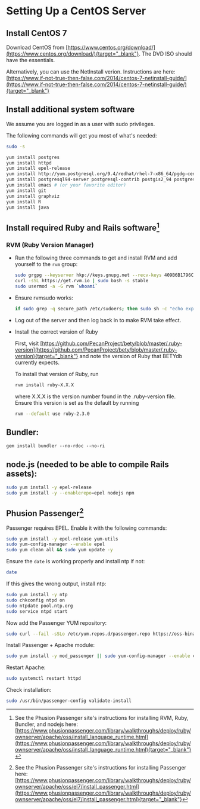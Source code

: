 # Setting Up a CentOS Server

## Install CentOS 7

Download CentOS from
[https://www.centos.org/download/](https://www.centos.org/download/){target="_blank"}.
The DVD ISO should have the essentials.

Alternatively, you can use the NetInstall verion.  Instructions are here:
[https://www.if-not-true-then-false.com/2014/centos-7-netinstall-guide/](https://www.if-not-true-then-false.com/2014/centos-7-netinstall-guide/){target="_blank"}

## Install additional system software

We assume you are logged in as a user with sudo privileges.

The following commands will get you most of what's needed:

```bash
sudo -s

yum install postgres
yum install httpd
yum install epel-release
yum install http://yum.postgresql.org/9.4/redhat/rhel-7-x86_64/pgdg-centos94-9.4-3.noarch.rpm
yum install postgresql94-server postgresql-contrib postgis2_94 postgresql94-devel
yum install emacs # (or your favorite editor)
yum install git
yum install graphviz
yum install R
yum install java
```

## Install required Ruby and Rails software[^ruby_with_rvm]

### RVM (Ruby Version Manager)

* Run the following three commands to get and install RVM and add yourself to the `rvm` group:

    ```bash
    sudo grgpg --keyserver hkp://keys.gnupg.net --recv-keys 409B6B1796C275462A1703113804BB82D39DC0E3
    curl -sSL https://get.rvm.io | sudo bash -s stable
    sudo usermod -a -G rvm `whoami`
    ```

* Ensure rvmsudo works:

    ```bash
    if sudo grep -q secure_path /etc/sudoers; then sudo sh -c "echo export rvmsudo_secure_path=1 >> /etc/profile.d/rvm_secure_path.sh" && echo Environment variable installed; fi
    ```

* Log out of the server and then log back in to make RVM take effect.

* Install the correct version of Ruby

    First, visit
[https://github.com/PecanProject/bety/blob/master/.ruby-version](https://github.com/PecanProject/bety/blob/master/.ruby-version){target="_blank"}
and note the version of Ruby that BETYdb currently expects.

    To install that version of Ruby, run

    ```bash
    rvm install ruby-X.X.X
    ```

    where X.X.X is the version number found in the .ruby-version file.  Ensure this
version is set as the default by running

    ```bash
    rvm --default use ruby-2.3.0
    ```

## Bundler:

```
gem install bundler --no-rdoc --no-ri
```


## node.js (needed to be able to compile Rails assets):

```bash
sudo yum install -y epel-release
sudo yum install -y --enablerepo=epel nodejs npm
```

## Phusion Passenger[^phusion_passenger]

Passenger requires EPEL.  Enable it with the following commands:

```bash
sudo yum install -y epel-release yum-utils
sudo yum-config-manager --enable epel
sudo yum clean all && sudo yum update -y
```

Ensure the `date` is working properly and install ntp if not:

```bash
date
```

If this gives the wrong output, install ntp:

```bash
sudo yum install -y ntp
sudo chkconfig ntpd on
sudo ntpdate pool.ntp.org
sudo service ntpd start
```

Now add the Passenger YUM repository:

```bash
sudo curl --fail -sSLo /etc/yum.repos.d/passenger.repo https://oss-binaries.phusionpassenger.com/yum/definitions/el-passenger.repo
```

Install Passenger + Apache module:

```bash
sudo yum install -y mod_passenger || sudo yum-config-manager --enable cr && sudo yum install -y mod_passenger
```

Restart Apache:

```bash
sudo systemctl restart httpd
```

Check installation:

```bash
sudo /usr/bin/passenger-config validate-install
```


[^ruby_with_rvm]: See the Phusion Passenger site's instructions for installing
RVM, Ruby, Bundler, and nodejs here:
[https://www.phusionpassenger.com/library/walkthroughs/deploy/ruby/ownserver/apache/oss/install_language_runtime.html](https://www.phusionpassenger.com/library/walkthroughs/deploy/ruby/ownserver/apache/oss/install_language_runtime.html){target="_blank"}

[^phusion_passenger]: See the Phusion Passenger site's instructions for
installing Passenger here:
[https://www.phusionpassenger.com/library/walkthroughs/deploy/ruby/ownserver/apache/oss/el7/install_passenger.html](https://www.phusionpassenger.com/library/walkthroughs/deploy/ruby/ownserver/apache/oss/el7/install_passenger.html){target="_blank"}